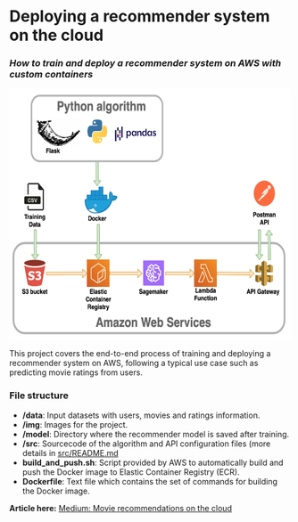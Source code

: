 # Deploying a recommender system on the cloud
### _How to train and deploy a recommender system on AWS with custom containers_

<img src="img/pipeline.png" width="600" height="450">

This project covers the end-to-end process of training and deploying a recommender system on AWS, following a typical use case such as predicting movie ratings from users.

### File structure
- __/data__: Input datasets with users, movies and ratings information.
- __/img__: Images for the project.
- __/model__: Directory where the recommender model is saved after training.
- __/src__: Sourcecode of the algorithm and API configuration files (more details in [src/README.md](src/README.md)
- __build_and_push.sh__: Script provided by AWS to automatically build and push the Docker image to Elastic Container Registry (ECR).
- __Dockerfile__: Text file which contains the set of commands for building the Docker image.


__Article here:__ [Medium: Movie recommendations on the cloud](https://ejmacias.medium.com/movie-recommendations-on-the-cloud-e63eea7973c7)
